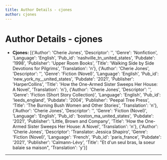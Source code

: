 ```yaml
---
title: Author Details - cjones
author: cjones
---
```


# Author Details - cjones

<ul>
    <li><strong>Cjones:</strong> [{'Author': 'Cherie Jones', 'Descriptor': '', 'Genre': 'Nonfiction', 'Language': 'English', 'Pub_id': 'nashville_tn_united_states', 'Pubdate': '1998', 'Publisher': 'Upper Room Books', 'Title': 'Walking Side by Side Devotions for Pilgrims', 'Translation': 'n'}, {'Author': 'Cherie Jones', 'Descriptor': '', 'Genre': 'Fiction (Novel)', 'Language': 'English', 'Pub_id': 'new_york_ny__united_states', 'Pubdate': '2021', 'Publisher': 'HarperCollins', 'Title': 'How the One-Armed Sister Sweeps Her House: A Novel', 'Translation': 'n'}, {'Author': 'Cherie Jones', 'Descriptor': '', 'Genre': 'Fiction (Short Story Collection)', 'Language': 'English', 'Pub_id': 'leeds_england', 'Pubdate': '2004', 'Publisher': 'Peepal Tree Press', 'Title': 'The Burning Bush Women and Other Stories', 'Translation': 'n'}, {'Author': 'Cherie Jones', 'Descriptor': '', 'Genre': 'Fiction (Novel)', 'Language': 'English', 'Pub_id': 'boston_ma_united_states', 'Pubdate': '2021', 'Publisher': 'Little, Brown and Company', 'Title': 'How the One-Armed Sister Sweeps Her House: A Novel', 'Translation': 'n'}, {'Author': 'Cherie Jones', 'Descriptor': 'Translator: Jessica Shapiro', 'Genre': 'Fiction (Novel)', 'Language': 'French', 'Pub_id': 'paris_france', 'Pubdate': '2021', 'Publisher': 'Calmann-Lévy', 'Title': "Et d'un seul bras, la soeur balaie sa maison", 'Translation': 'y'}]</li>
</ul>
<hr>